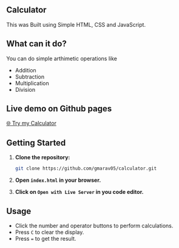 ## Calculator

This was Built using Simple HTML, CSS and JavaScript.

## What can it do?

You can do simple arthimetic operations like 
- Addition
- Subtraction
- Multiplication
- Division

## Live demo on Github pages

[🌐 Try my Calculator ](https://gmarav05.github.io/calculator/)

## Getting Started

1. **Clone the repository:**
   ```sh
   git clone https://github.com/gmarav05/calculator.git

2. **Open `index.html` in your browser.**

3. **Click on  `Open with Live Server` in you code editor.**

## Usage

- Click the number and operator buttons to perform calculations.
- Press `C` to clear the display.
- Press `=` to get the result.
